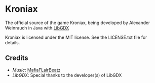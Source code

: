 Kroniax
======

The official source of the game Kroniax, being developed by Alexander Weinrauch in Java with [LibGDX](https://libgdx.badlogicgames.com/)

Kroniax is licensed under the MIT license. See the LICENSE.txt file for details.


Credits
-----
* *Music*: [MafiaFLairBeatz](https://www.youtube.com/user/MafiaFLairBeatz)
* *LibGDX*: Special thanks to the developer(s) of LibGDX
